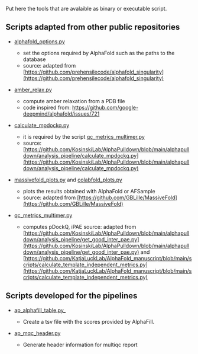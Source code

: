 Put here the tools that are avalaible as binary or executable script.

## Scripts adapted from other public repositories

* [alphafold_options.py](alphafold_options.py)
  - set the options required by AlphaFold such as the paths to the database
  - source: adapted from [https://github.com/prehensilecode/alphafold_singularity](https://github.com/prehensilecode/alphafold_singularity)

* [amber_relax.py](amber_relax.py)
  - compute amber relaxation from a PDB file
  - code inspired from: https://github.com/google-deepmind/alphafold/issues/721

* [calculate_mpdockq.py](calculate_mpdockq.py)
  - it is required by the script [qc_metrics_multimer.py](qc_metrics_multimer.py)
  - source: [https://github.com/KosinskiLab/AlphaPulldown/blob/main/alphapulldown/analysis_pipeline/calculate_mpdockq.py](https://github.com/KosinskiLab/AlphaPulldown/blob/main/alphapulldown/analysis_pipeline/calculate_mpdockq.py)

* [massivefold_plots.py](massivefold_plots.py) and [colabfold_plots.py](colabfold_plots.py)
  - plots the results obtained with AlphaFold or AFSample
  - source: adapted from [https://github.com/GBLille/MassiveFold](https://github.com/GBLille/MassiveFold)

* [qc_metrics_multimer.py](qc_metrics_multimer.py)
  - computes pDockQ, iPAE
  source: adapted from [https://github.com/KosinskiLab/AlphaPulldown/blob/main/alphapulldown/analysis_pipeline/get_good_inter_pae.py](https://github.com/KosinskiLab/AlphaPulldown/blob/main/alphapulldown/analysis_pipeline/get_good_inter_pae.py) and [https://github.com/KatjaLuckLab/AlphaFold_manuscript/blob/main/scripts/calculate_template_independent_metrics.py](https://github.com/KatjaLuckLab/AlphaFold_manuscript/blob/main/scripts/calculate_template_independent_metrics.py)


## Scripts developed for the pipelines

* [ap_alphafill_table.py_](ap_alphafill_table.py)
  - Create a tsv file with the scores provided by AlphaFill.

* [ap_mqc_header.py](ap_mqc_header.py)
  - Generate header information for multiqc report

